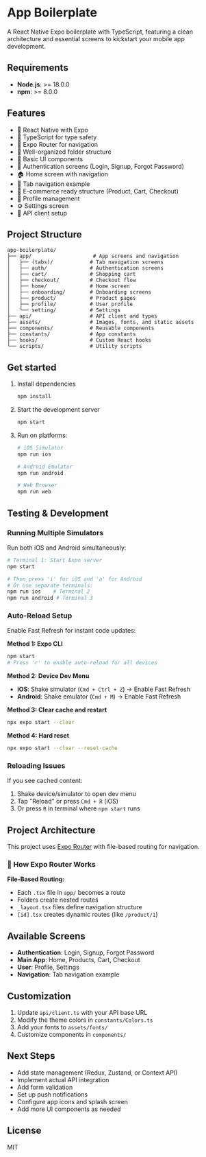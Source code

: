 # App Boilerplate

A React Native Expo boilerplate with TypeScript, featuring a clean architecture and essential screens to kickstart your mobile app development.

## Requirements

- **Node.js**: >= 18.0.0
- **npm**: >= 8.0.0

## Features

- 📱 React Native with Expo
- 🎯 TypeScript for type safety
- 🧭 Expo Router for navigation
- 📂 Well-organized folder structure
- 🎨 Basic UI components
- 🔐 Authentication screens (Login, Signup, Forgot Password)
- 🏠 Home screen with navigation
- 📑 Tab navigation example
- 🛒 E-commerce ready structure (Product, Cart, Checkout)
- 👤 Profile management
- ⚙️ Settings screen
- 🎯 API client setup

## Project Structure

```
app-boilerplate/
├── app/                    # App screens and navigation
│   ├── (tabs)/            # Tab navigation screens
│   ├── auth/              # Authentication screens
│   ├── cart/              # Shopping cart
│   ├── checkout/          # Checkout flow
│   ├── home/              # Home screen
│   ├── onboarding/        # Onboarding screens
│   ├── product/           # Product pages
│   ├── profile/           # User profile
│   └── setting/           # Settings
├── api/                   # API client and types
├── assets/                # Images, fonts, and static assets
├── components/            # Reusable components
├── constants/             # App constants
├── hooks/                 # Custom React hooks
└── scripts/               # Utility scripts
```

## Get started

1. Install dependencies

   ```bash
   npm install
   ```

2. Start the development server

   ```bash
   npm start
   ```

3. Run on platforms:

   ```bash
   # iOS Simulator
   npm run ios
   
   # Android Emulator
   npm run android
   
   # Web Browser
   npm run web
   ```

## Testing & Development

### Running Multiple Simulators
Run both iOS and Android simultaneously:
```bash
# Terminal 1: Start Expo server
npm start

# Then press 'i' for iOS and 'a' for Android
# Or use separate terminals:
npm run ios    # Terminal 2
npm run android # Terminal 3
```

### Auto-Reload Setup
Enable Fast Refresh for instant code updates:

**Method 1: Expo CLI**
```bash
npm start
# Press 'r' to enable auto-reload for all devices
```

**Method 2: Device Dev Menu**
- **iOS**: Shake simulator (`Cmd + Ctrl + Z`) → Enable Fast Refresh
- **Android**: Shake emulator (`Cmd + M`) → Enable Fast Refresh

**Method 3: Clear cache and restart**
```bash
npx expo start --clear
```

**Method 4: Hard reset**
```bash
npx expo start --clear --reset-cache
```


### Reloading Issues
If you see cached content:
1. Shake device/simulator to open dev menu
2. Tap "Reload" or press `Cmd + R` (iOS)
3. Or press `R` in terminal where `npm start` runs

## Project Architecture

This project uses [Expo Router](https://docs.expo.dev/router/introduction) with file-based routing for navigation.

### 🚀 How Expo Router Works

**File-Based Routing:**
- Each `.tsx` file in `app/` becomes a route
- Folders create nested routes
- `_layout.tsx` files define navigation structure
- `[id].tsx` creates dynamic routes (like `/product/1`)


## Available Screens

- **Authentication**: Login, Signup, Forgot Password
- **Main App**: Home, Products, Cart, Checkout
- **User**: Profile, Settings
- **Navigation**: Tab navigation example

## Customization

1. Update `api/client.ts` with your API base URL
2. Modify the theme colors in `constants/Colors.ts`
3. Add your fonts to `assets/fonts/`
4. Customize components in `components/`

## Next Steps

- Add state management (Redux, Zustand, or Context API)
- Implement actual API integration
- Add form validation
- Set up push notifications
- Configure app icons and splash screen
- Add more UI components as needed

## License

MIT
